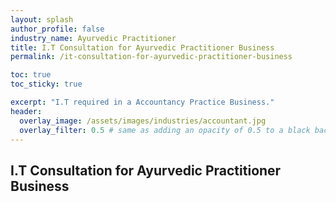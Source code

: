 ```yaml
---
layout: splash 
author_profile: false 
industry_name: Ayurvedic Practitioner
title: I.T Consultation for Ayurvedic Practitioner Business
permalink: /it-consultation-for-ayurvedic-practitioner-business

toc: true
toc_sticky: true

excerpt: "I.T required in a Accountancy Practice Business."
header:
  overlay_image: /assets/images/industries/accountant.jpg
  overlay_filter: 0.5 # same as adding an opacity of 0.5 to a black background
---
```


## I.T Consultation for Ayurvedic Practitioner Business